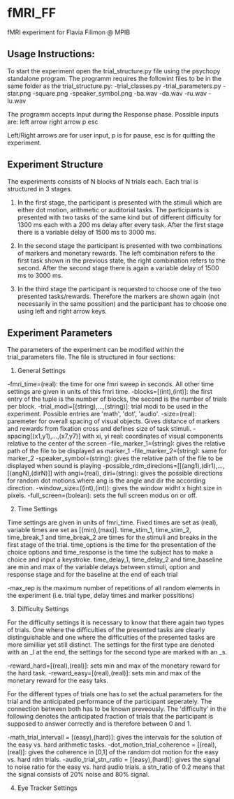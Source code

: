 fMRI_FF
=======

fMRI experiment for Flavia Filimon @ MPIB

Usage Instructions:
-------------------------------------------------

To start the experiment open the trial_structure.py file using the psychopy standalone program.
The programm requires the followint files to be in the same folder as the trial_structure.py:
-trial_classes.py
-trial_parameters.py
-star.png
-square.png
-speaker_symbol.png
-ba.wav
-da.wav
-ru.wav
-lu.wav

The programm accepts Input during the Response phase.
Possible inputs are:
left arrow
right arrow
p
esc

Left/Right arrows are for user input, p is for pause, esc is for quitting the experiment.

Experiment Structure
-------------------------------------------------
The experiments consists of N blocks of N trials each.
Each trial is structured in 3 stages.
1) In the first stage, the participant is presented with the stimuli which are either dot motion, arithmetic or auditorial tasks.
The participants is presented with two tasks of the same kind but of different difficulty for 1300 ms each with a 200 ms delay after every task.
After the first stage there is a variable delay of 1500 ms to 3000 ms.

2) In the second stage the participant is presented with two combinations of markers and monetary rewards. The left combination refers to the first task shown in the previous state, the right combination refers to the second.
After the second stage there is again a variable delay of 1500 ms to 3000 ms.

3) In the third stage the participant is requested to choose one of the two presented tasks/rewards. Therefore the markers are shown again (not necessarily in the same possition) and the participant has to choose one using left and right arrow keys.

Experiment Parameters
-------------------------------------------------

The parameters of the experiment can be modified within the trial_parameters file.
The file is structured in four sections:

1) General Settings

-fmri_time=(real): the time for one fmri sweep in seconds. All other time settings are given in units of this fmri time.
-blocks=[(int),(int)]: the first entry of the tuple is the number of blocks, the second is the number of trials per block.
-trial_modi=[(string),...,(string)]: trial modi to be used in the experiment. Possible entries are 'math', 'dot', 'audio'.
-size=(real): paremeter for overall spacing of visual objects. Gives distance of markers and rewards from fixation cross and defines size of task stimuli.
-spacing[(x1,y1),...,(x7,y7)] with xi, yi real: coordinates of visual components relative to the center of the screen
-file_marker_1=(string): gives the relative path of the file to be displayed as marker_1
-file_marker_2=(string): same for marker_2
-speaker_symbol=(string): gives the relative path of the file to be displayed when sound is playing
-possible_rdm_direcions=[[(ang1),(dir1),...,[(angN),(dirN)]] with angi=(real), diri=(string): gives the possible directions for random dot motions.where ang is the angle and dir the according direction.
-window_size=((int),(int)): gives the window widht x hight size in pixels.
-full_screen=(bolean): sets the full screen modus on or off.

2) Time Settings

Time settings are given in units of fmri_time. Fixed times are set as (real), variable times are set as [(min),(max)].
time_stim_1, time_stim_2, time_break_1 and time_break_2 are times for the stimuli and breaks in the first stage of the trial.
time_options is the time for the presentation of the choice options and time_response is the time the subject has to make a choice and input a keystroke. time_delay_1, time_delay_2 and time_baseline are min and max of the variable delays between stimuli, option and response stage and for the baseline at the end of each trial

-max_rep is the maximum number of repetitions of all random elements in the experiment (i.e. trial type, delay times and marker possitions)

3) Difficulty Settings

For the difficulty settings it is necessary to know that there again two types of trials. One where the difficulties of the presented tasks are clearly distinguishable and one where the difficulties of the presented tasks are more similliar yet still distinct.
The settings for the first type are denoted with an _l at the end, the settings for the second type are marked with an _s.

-reward_hard=[(real),(real)]: sets min and max of the monetary reward for the hard task.
-reward_easy=[(real),(real)]: sets min and max of the monetary reward for the easy taks.

For the different types of trials one has to set the actual parameters for the trial and the anticipated performance of the participant seperately. The connection between both has to be known preveously. The 'difficulty' in the following denotes the anticipated fraction of trials that the participant is supposed to answer correctly and is therefore between 0 and 1.

-math_trial_intervall = [(easy),(hard)]: gives the intervals for the solution of the easy vs. hard arithmetic tasks.
-dot_motion_trial_coherence = [(real),(real)]: gives the coherence in [0,1] of the random dot motion for the easy vs. hard rdm trials.
-audio_trial_stn_ratio = [(easy),(hard)]: gives the signal to noise ratio for the easy vs. hard audio trials. a stn_ratio  of 0.2 means that the signal consists of 20% noise and 80% signal.

4) Eye Tracker Settings



